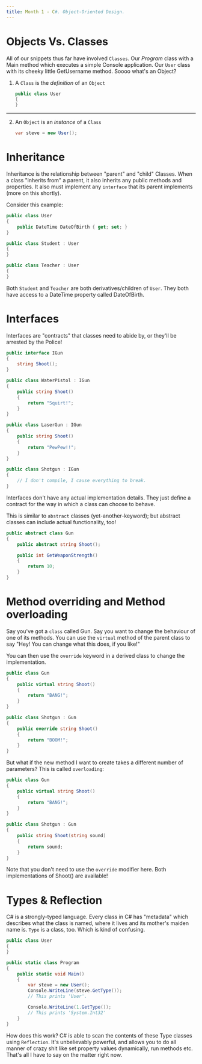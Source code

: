 ```yaml
---
title: Month 1 - C#. Object-Oriented Design.
---
```


# Objects Vs. Classes
All of our snippets thus far have involved `Classes`. Our _Program_ class with a Main method which executes a simple Console application. Our `User` class with its cheeky little GetUsername method. Soooo what's an Object?

1. A `Class` is the _definition_ of an `Object`
   ```csharp
   public class User 
   {
   }
   ```

---

2. An `Object` is an _instance_ of a `Class`
   ```csharp
   var steve = new User();
   ```

# Inheritance
Inheritance is the relationship between "parent" and "child" Classes. When a class "inherits from" a parent, it also inherits any public methods and properties. It also must implement any `interface` that its parent implements (more on this shortly).

Consider this example:

```csharp
public class User
{
    public DateTime DateOfBirth { get; set; }
}

public class Student : User
{
}

public class Teacher : User
{
}
```

Both `Student` and `Teacher` are both derivatives/children of `User`. They both have access to a DateTime property called DateOfBirth.

# Interfaces
Interfaces are "contracts" that classes need to abide by, or they'll be arrested by the Police!

```csharp
public interface IGun
{
    string Shoot();
}

public class WaterPistol : IGun
{
    public string Shoot()
    {
        return "Squirt!";
    }
}

public class LaserGun : IGun
{
    public string Shoot()
    {
        return "PewPew!!";
    }
}

public class Shotgun : IGun
{
    // I don't compile, I cause everything to break.
}
```

Interfaces don't have any actual implementation details. They just define a contract for the way in which a class can choose to behave. 

This is similar to `abstract` classes (yet-another-keyword); but abstract classes can include actual functionality, too!

```csharp
public abstract class Gun
{
    public abstract string Shoot();

    public int GetWeaponStrength()
    {
        return 10;
    }
}
```

# Method overriding and Method overloading
Say you've got a `class` called Gun. Say you want to change the behaviour of one of its methods. You can use the `virtual` method of the parent class to say "Hey! You can change what this does, if you like!"

You can then use the `override` keyword in a derived class to change the implementation.

```csharp
public class Gun
{
    public virtual string Shoot()
    {
        return "BANG!";
    }
}

public class Shotgun : Gun
{
    public override string Shoot()
    {
        return "BOOM!";
    }
}
```

But what if the new method I want to create takes a different number of parameters? This is called `overloading`:

```csharp
public class Gun
{
    public virtual string Shoot()
    {
        return "BANG!";
    }
}

public class Shotgun : Gun
{
    public string Shoot(string sound)
    {
        return sound;
    }
}
```

Note that you don't need to use the `override` modifier here. Both implementations of Shoot() are available!

# Types & Reflection
C# is a strongly-typed language. Every class in C# has "metadata" which describes what the class is named, where it lives and its mother's maiden name is. `Type` is a class, too. Which is kind of confusing.

```csharp
public class User
{
}

public static class Program
{
    public static void Main()
    {
        var steve = new User();
        Console.WriteLine(steve.GetType());
        // This prints 'User'.

        Console.WriteLine(1.GetType());
        // This prints 'System.Int32'
    }
}
```

How does this work? C# is able to scan the contents of these Type classes using `Reflection`. It's unbelievably powerful, and allows you to do all manner of crazy shit like set property values dynamically, run methods etc. That's all I have to say on the matter right now.